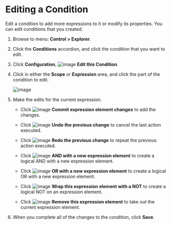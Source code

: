 # Editing a Condition

Edit a condition to add more expressions to it or modify its properties. You can edit
conditions that you created.

1. Browse to menu: **Control > Explorer**.

2. Click the **Conditions** accordion, and click the condition that you want to edit.

3. Click **Configuration**,
   ![image](../images/1851.png) **Edit this Condition**.

4. Click in either the **Scope** or **Expression** area, and click the part of the
   condition to edit.

   ![image](../images/1898.png)

5. Make the edits for the current expression.

      - Click ![image](../images/1863.png) **Commit expression element changes** to
        add the changes.

      - Click ![image](../images/1899.png) **Undo the previous change** to cancel the
        last action executed.

      - Click ![image](../images/1900.png) **Redo the previous change** to repeat the
        previous action executed.

      - Click ![image](../images/1901.png) **AND with a new expression element** to
        create a logical AND with a new expression element.

      - Click ![image](../images/1902.png) **OR with a new expression element** to
        create a logical OR with a new expression element.

      - Click ![image](../images/1903.png) **Wrap this expression element with a NOT**
        to create a logical NOT on an expression element.

      - Click ![image](../images/1904.png) **Remove this expression element** to take
        out the current expression element.

6. When you complete all of the changes to the condition, click **Save**.
